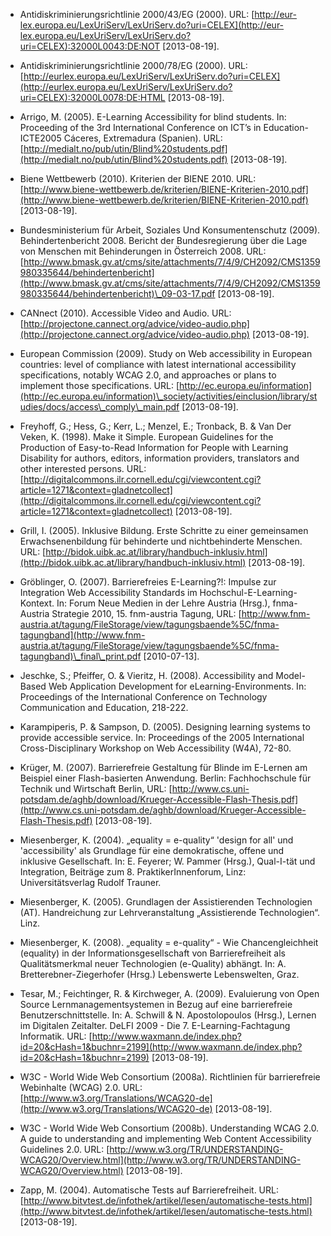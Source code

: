 <!-- filename: 99_Literatur.md -->
<!-- title: Literatur -->

- Antidiskriminierungsrichtlinie 2000/43/EG (2000). URL: [http://eur-lex.europa.eu/LexUriServ/LexUriServ.do?uri=CELEX](http://eur-lex.europa.eu/LexUriServ/LexUriServ.do?uri=CELEX):32000L0043:DE:NOT \[2013-08-19].

- Antidiskriminierungsrichtlinie 2000/78/EG (2000). URL: [http://eurlex.europa.eu/LexUriServ/LexUriServ.do?uri=CELEX](http://eurlex.europa.eu/LexUriServ/LexUriServ.do?uri=CELEX):32000L0078:DE:HTML \[2013-08-19].

- Arrigo, M. (2005). E-Learning Accessibility for blind students. In: Proceeding of the 3rd International Conference on ICT’s in Education- ICTE2005 Cáceres, Extremadura (Spanien). URL: [http://medialt.no/pub/utin/Blind%20students.pdf](http://medialt.no/pub/utin/Blind%20students.pdf) \[2013-08-19].

- Biene Wettbewerb (2010). Kriterien der BIENE 2010. URL: [http://www.biene-wettbewerb.de/kriterien/BIENE-Kriterien-2010.pdf](http://www.biene-wettbewerb.de/kriterien/BIENE-Kriterien-2010.pdf) \[2013-08-19].

- Bundesministerium für Arbeit, Soziales Und Konsumentenschutz (2009). Behindertenbericht 2008. Bericht der Bundesregierung über die Lage von Menschen mit Behinderungen in Österreich 2008. URL: [http://www.bmask.gv.at/cms/site/attachments/7/4/9/CH2092/CMS1359980335644/behindertenbericht](http://www.bmask.gv.at/cms/site/attachments/7/4/9/CH2092/CMS1359980335644/behindertenbericht)\_09-03-17.pdf \[2013-08-19].

- CANnect (2010). Accessible Video and Audio. URL: [http://projectone.cannect.org/advice/video-audio.php](http://projectone.cannect.org/advice/video-audio.php) \[2013-08-19].

- European Commission (2009). Study on Web accessibility in European countries: level of compliance with latest international accessibility specifications, notably WCAG 2.0, and approaches or plans to implement those specifications. URL: [http://ec.europa.eu/information](http://ec.europa.eu/information)\_society/activities/einclusion/library/studies/docs/access\_comply\_main.pdf \[2013-08-19].

- Freyhoff, G.; Hess, G.; Kerr, L.; Menzel, E.; Tronback, B. & Van Der Veken, K. (1998). Make it Simple. European Guidelines for the Production of Easy-to-Read Information for People with Learning Disability for authors, editors, information providers, translators and other interested persons. URL: [http://digitalcommons.ilr.cornell.edu/cgi/viewcontent.cgi?article=1271&context=gladnetcollect](http://digitalcommons.ilr.cornell.edu/cgi/viewcontent.cgi?article=1271&context=gladnetcollect) \[2013-08-19].

- Grill, I. (2005). Inklusive Bildung. Erste Schritte zu einer gemeinsamen Erwachsenenbildung für behinderte und nichtbehinderte Menschen. URL: [http://bidok.uibk.ac.at/library/handbuch-inklusiv.html](http://bidok.uibk.ac.at/library/handbuch-inklusiv.html) \[2013-08-19].

- Gröblinger, O. (2007). Barrierefreies E-Learning?!: Impulse zur Integration Web Accessibility Standards im Hochschul-E-Learning-Kontext. In: Forum Neue Medien in der Lehre Austria (Hrsg.), fnma-Austria Strategie 2010, 15. fnm-austria Tagung, URL: [http://www.fnm-austria.at/tagung/FileStorage/view/tagungsbaende%5C/fnma-tagungband](http://www.fnm-austria.at/tagung/FileStorage/view/tagungsbaende%5C/fnma-tagungband)\_final\_print.pdf \[2010-07-13].

- Jeschke, S.; Pfeiffer, O. & Vieritz, H. (2008). Accessibility and Model-Based Web Application Development for eLearning-Environments. In: Proceedings of the International Conference on Technology Communication and Education, 218-222.

- Karampiperis, P. & Sampson, D. (2005). Designing learning systems to provide accessible service. In: Proceedings of the 2005 International Cross-Disciplinary Workshop on Web Accessibility (W4A), 72-80.

- Krüger, M. (2007). Barrierefreie Gestaltung für Blinde im E-Lernen am Beispiel einer Flash-basierten Anwendung. Berlin: Fachhochschule für Technik und Wirtschaft Berlin, URL: [http://www.cs.uni-potsdam.de/aghb/download/Krueger-Accessible-Flash-Thesis.pdf](http://www.cs.uni-potsdam.de/aghb/download/Krueger-Accessible-Flash-Thesis.pdf) \[2013-08-19].

- Miesenberger, K. (2004). „equality = e-quality“ 'design for all' und 'accessibility' als Grundlage für eine demokratische, offene und inklusive Gesellschaft. In: E. Feyerer; W. Pammer (Hrsg.), Qual-I-tät und Integration, Beiträge zum 8. PraktikerInnenforum, Linz: Universitätsverlag Rudolf Trauner.

- Miesenberger, K. (2005). Grundlagen der Assistierenden Technologien (AT). Handreichung zur Lehrveranstaltung „Assistierende Technologien“. Linz.

- Miesenberger, K. (2008). „equality = e-quality“ - Wie Chancengleichheit (equality) in der Informationsgesellschaft von Barrierefreiheit als Qualitätsmerkmal neuer Technologien (e-Quality) abhängt. In: A. Bretterebner-Ziegerhofer (Hrsg.) Lebenswerte Lebenswelten, Graz.

- Tesar, M.; Feichtinger, R. & Kirchweger, A. (2009). Evaluierung von Open Source Lernmanagementsystemen in Bezug auf eine barrierefreie Benutzerschnittstelle. In: A. Schwill & N. Apostolopoulos (Hrsg.), Lernen im Digitalen Zeitalter. DeLFI 2009 - Die 7. E-Learning-Fachtagung Informatik. URL: [http://www.waxmann.de/index.php?id=20&cHash=1&buchnr=2199](http://www.waxmann.de/index.php?id=20&cHash=1&buchnr=2199) \[2013-08-19].

- W3C - World Wide Web Consortium (2008a). Richtlinien für barrierefreie Webinhalte (WCAG) 2.0. URL: [http://www.w3.org/Translations/WCAG20-de](http://www.w3.org/Translations/WCAG20-de) \[2013-08-19].

- W3C - World Wide Web Consortium (2008b). Understanding WCAG 2.0. A guide to understanding and implementing Web Content Accessibility Guidelines 2.0. URL: [http://www.w3.org/TR/UNDERSTANDING-WCAG20/Overview.html](http://www.w3.org/TR/UNDERSTANDING-WCAG20/Overview.html) \[2013-08-19].

- Zapp, M. (2004). Automatische Tests auf Barrierefreiheit. URL: [http://www.bitvtest.de/infothek/artikel/lesen/automatische-tests.html](http://www.bitvtest.de/infothek/artikel/lesen/automatische-tests.html) \[2013-08-19].
